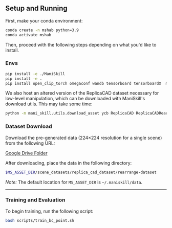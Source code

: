 
## Setup and Running

First, make your conda environment:

```bash
conda create -n mshab python=3.9
conda activate mshab
```

Then, proceed with the following steps depending on what you'd like to install.

### Envs


```bash
pip install -e ./ManiSkill
pip install -e .
pip install open_clip_torch omegaconf wandb tensorboard tensorboardX  msgpack torchvision
```

We also host an altered version of the ReplicaCAD dataset necessary for low-level manipulation, which can be downloaded with ManiSkill's download utils. This may take some time:
```bash
python -m mani_skill.utils.download_asset ycb ReplicaCAD ReplicaCADRearrange
```

### Dataset Download

Download the pre-generated data (224×224 resolution for a single scene) from the following URL:

[Google Drive Folder](https://drive.google.com/drive/u/1/folders/1euvIuJBM_MZMEQq1eZFMPk8Kip7q9piV)

After downloading, place the data in the following directory:

```bash
$MS_ASSET_DIR/scene_datasets/replica_cad_dataset/rearrange-dataset
```

*Note:* The default location for `MS_ASSET_DIR` is `~/.maniskill/data`.

---

### Training and Evaluation

To begin training, run the following script:

```bash
bash scripts/train_bc_point.sh
```


